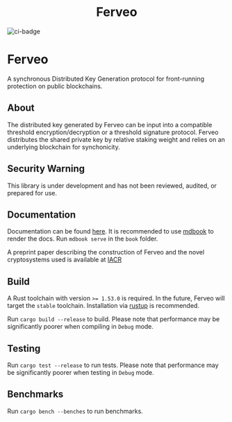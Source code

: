 <h1 align="center">Ferveo</h1>

![ci-badge](https://github.com/heliaxdev/ferveo/actions/workflows/build.yaml/badge.svg)

# Ferveo
A synchronous Distributed Key Generation protocol for front-running protection on public blockchains. 

## About

The distributed key generated by Ferveo can be input into a compatible threshold encryption/decryption or a threshold signature protocol. Ferveo distributes the shared private key by relative staking weight and relies on an underlying blockchain for synchonicity. 

## Security Warning
This library is under development and has not been reviewed, audited, or prepared for use.

## Documentation

Documentation can be found [here](book/).
It is recommended to use [mdbook](https://rust-lang.github.io/mdBook/) to render the docs. Run `mdbook serve` in the `book` folder.

A preprint paper describing the construction of Ferveo and the novel cryptosystems used is available at [IACR](https://eprint.iacr.org/2022/898)

## Build

A Rust toolchain with version `>= 1.53.0` is required. In the future, Ferveo will target the `stable` toolchain.
Installation via [rustup](https://rustup.rs/) is recommended.

Run `cargo build --release` to build.
Please note that performance may be significantly poorer when compiling in `Debug` mode.

## Testing

Run `cargo test --release` to run tests. Please note that performance may be significantly poorer when testing in `Debug` mode.

## Benchmarks

Run `cargo bench --benches` to run benchmarks.


